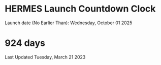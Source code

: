 # HERMES Launch Countdown Clock

Launch date (No Earlier Than): Wednesday, October 01 2025
# 924 days

Last Updated Tuesday, March 21 2023